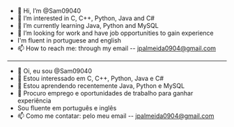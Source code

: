 - 👋 Hi, I’m @Sam09040
- 👀 I’m interested in C, C++, Python, Java and C#
- 🌱 I’m currently learning Java, Python and MySQL
- 💞️ I’m looking for work and have job opportunities to gain experience 
- I'm fluent in portuguese and english
- 📫 How to reach me: through my email -- jpalmeida0904@gmail.com 
----
- 👋 Oi, eu sou @Sam09040
- 👀 Estou interessado em C, C++, Python, Java e C#
- 🌱 Estou aprendendo recentemente Java, Python e MySQL
- 💞️ Procuro emprego e oportunidades de trabalho para ganhar experiência
- Sou fluente em português e inglês
- 📫 Como me contatar: pelo meu email -- jpalmeida0904@gmail.com

<!---
Sam09040/Sam09040 is a ✨ special ✨ repository because its `README.md` (this file) appears on your GitHub profile.
You can click the Preview link to take a look at your changes.
--->
